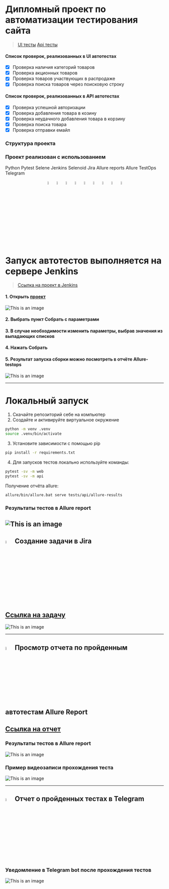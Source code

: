 # Дипломный проект по автоматизации тестирования сайта
> <a target="_blank" href="https://www.officemag.ru/">UI тесты</a>
> <a target="_blank" href="https://demowebshop.tricentis.com/">Api тесты</a>

#### Список проверок, реализованных в UI автотестах
- [x] Проверка наличия категорий товаров
- [x] Проверка акционных товаров
- [x] Проверка товаров участвующих в распродаже
- [x] Проверка поиска товаров через поисковую строку

#### Список проверок, реализованных в API автотестах
- [x] Проверка успешной авторизации
- [x] Проверка добавления товара в козину
- [x] Проверка неудачного добавления товара в корзину
- [x] Проверка поиска товара
- [x] Проверка отправки емайл

### Структура проекта

### Проект реализован с использованием
Python Pytest Selene Jenkins Selenoid Jira Allure reports Allure TestOps Telegram 

<p  align="center">
  <code><img width="5%" title="Python" src="design_resources/logo/python.png"></code>
  <code><img width="5%" title="Pytest" src="design_resources/logo/pytest.png"></code>
  <code><img width="5%" title="Selene" src="design_resources/logo/selene.png"></code>
  <code><img width="5%" title="Jenkins" src="design_resources/logo/jenkins.png"></code>
  <code><img width="5%" title="Selenoid" src="design_resources/logo/selenoid.png"></code>
  <code><img width="5%" title="Allure Report" src="design_resources/logo/allure_report.png"></code>
  <code><img width="5%" title="Allure TestOps" src="design_resources/logo/allure_testops.png"></code>
  <code><img width="5%" title="Jira" src="design_resources/logo/jira.png"></code>
  <code><img width="5%" title="Telegram" src="design_resources/logo/tg.png"></code>
</p>


# Запуск автотестов выполняется на сервере Jenkins
> <a target="_blank" href="https://jenkins.autotests.cloud/job/project_bashurova_python">Ссылка на проект в Jenkins</a>
#### 1. Открыть <a target="_blank" href="https://jenkins.autotests.cloud/job/project_bashurova_python">проект</a>

![This is an image](/design_resources/screens/Jenkins.jpg)

#### 2. Выбрать пункт **Собрать с параметрами**
#### 3. В случае необходимости изменить параметры, выбрав значения из выпадающих списков
#### 4. Нажать **Собрать**
#### 5. Результат запуска сборки можно посмотреть в отчёте Allure-testops

![This is an image](/design_resources/screens/allure_testops.jpg)

----
# Локальный запуск

1. Скачайте репозиторий себе на компьютер
2. Создайте и активируйте виртуальное окружение
  ```bash
  python -m venv .venv
  source .venv/bin/activate
  ```
3. Установите зависимости с помощью pip
  ```bash
  pip install -r requirements.txt
  ```
4. Для запусков тестов локально используйте команды:
  ```bash
  pytest -sv -m web
  pytest -sv -m api
  ```
Получение отчёта allure:
```bash
allure/bin/allure.bat serve tests/api/allure-results
```
### Результаты тестов в Allure report
![This is an image](/design_resources/screens/Allure_results.jpg)  
----

## <img width="5%" title="Задача в Jire" src="design_resources/logo/jira.png"> Создание задачи в Jira
## [Ссылка на задачу](https://jira.autotests.cloud/browse/HOMEWORK-1138)
![This is an image](/design_resources/screens/Jira.jpg) 


----

## <img width="5%" title="Allure Report" src="design_resources/logo/allure_report.png"> Просмотр отчета по пройденным автотестам Allure Report
## [Ссылка на отчет](https://jenkins.autotests.cloud/job/project_bashurova_python/48/allure/)
### Результаты тестов в Allure report
![This is an image](/design_resources/screens/Allure_results.jpg)  

### Пример видеозаписи прохождения теста
![This is an image](/design_resources/screens/видео.gif)

<!-- Telegram -->
----
## <img width="5%" title="Telegram" src="design_resources/logo/tg.png"> Отчет о пройденных тестах в Telegram

### Уведомление в Telegram bot после прохождения тестов

![This is an image](design_resources/screens/Телеграм.jpg)